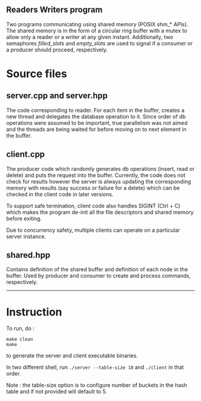 Readers Writers program
-----------------------------
Two programs communicating using shared memory (POSIX shm_* APIs). The shared memory is in the form of a circular ring buffer with a mutex to allow only a reader or a writer at any given instant. Additionally, two semaphores _filled\_slots_ and _empty\_slots_ are used to signal if a consumer or a producer should proceed, respectively. 

# Source files

## server.cpp and server.hpp
The code corresponding to reader. For each item in the buffer, creates a new thread and delegates the database operation to it. Since order of db operations were assumed to be important, true parallelism was not aimed and the threads are being waited for before moving on to next element in the buffer. 

## client.cpp 
The producer code which randomly generates db operations (insert, read or delete) and puts the request into the buffer. 
Currently, the code does not check for results however the server is always updating the corresponding memory with results (say success or failure for a delete) which can be checked in the client code in later versions. 

To support safe termination, client code also handles SIGINT (Ctrl + C) which makes the program de-init all the file descriptors and shared memory before exiting. 

Due to concurrency safety, multiple clients can operate on a particular server instance. 

## shared.hpp
Contains definition of the shared buffer and definition of each node in the buffer. Used by producer and consumer to create and process commands, respectively. 

-------------------------------------------------

# Instruction 
To run, do : 
```
make clean
make
```
to generate the server and client executable binaries. 

In two different shell, run `./server --table-size 10` and `./client` in that order. 

Note : the table-size option is to configure number of buckets in the hash table and if not provided will default to 5. 